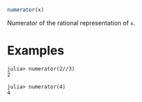 ```julia
numerator(x)
```

Numerator of the rational representation of `x`.

# Examples

```jldoctest
julia> numerator(2//3)
2

julia> numerator(4)
4
```

